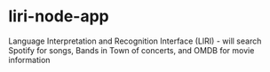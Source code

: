 # liri-node-app
Language Interpretation and Recognition Interface (LIRI) - will search Spotify for songs, Bands in Town of concerts, and OMDB for movie information

